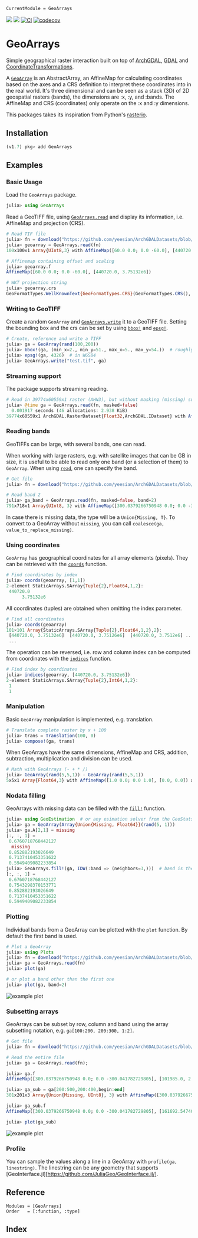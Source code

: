```@meta
CurrentModule = GeoArrays
```
[![](https://img.shields.io/badge/docs-dev-blue.svg)](https://evetion.github.io/GeoArrays.jl/dev) [![](https://img.shields.io/badge/docs-stable-blue.svg)](https://evetion.github.io/GeoArrays.jl/stable) [![CI](https://github.com/evetion/GeoArrays.jl/actions/workflows/CI.yml/badge.svg)](https://github.com/evetion/GeoArrays.jl/actions/workflows/CI.yml) [![codecov](https://codecov.io/gh/evetion/GeoArrays.jl/branch/master/graph/badge.svg)](https://codecov.io/gh/evetion/GeoArrays.jl)

# GeoArrays

Simple geographical raster interaction built on top of [ArchGDAL](https://github.com/yeesian/ArchGDAL.jl/), [GDAL](https://github.com/JuliaGeo/GDAL.jl) and [CoordinateTransformations](https://github.com/FugroRoames/CoordinateTransformations.jl).

A [`GeoArray`](@ref) is an AbstractArray, an AffineMap for calculating coordinates based on the axes and a CRS definition to interpret these coordinates into in the real world. It's three dimensional and can be seen as a stack (3D) of 2D geospatial rasters (bands), the dimensions are :x, :y, and :bands. The AffineMap and CRS (coordinates) only operate on the :x and :y dimensions.

This packages takes its inspiration from Python's [rasterio](https://github.com/mapbox/rasterio).

## Installation

```julia
(v1.7) pkg> add GeoArrays
```

## Examples

### Basic Usage

Load the `GeoArrays` package.

```julia
julia> using GeoArrays
```

Read a GeoTIFF file, using [`GeoArrays.read`](@ref) and display its information, i.e. AffineMap and projection (CRS).

```julia
# Read TIF file
julia> fn = download("https://github.com/yeesian/ArchGDALDatasets/blob/master/data/utmsmall.tif?raw=true")
julia> geoarray = GeoArrays.read(fn)
100x100x1 Array{UInt8,3} with AffineMap([60.0 0.0; 0.0 -60.0], [440720.0, 3.75132e6]) and CRS PROJCS["NAD27 / UTM zone 11N"...

# Affinemap containing offset and scaling
julia> geoarray.f
AffineMap([60.0 0.0; 0.0 -60.0], [440720.0, 3.75132e6])

# WKT projection string
julia> geoarray.crs
GeoFormatTypes.WellKnownText{GeoFormatTypes.CRS}(GeoFormatTypes.CRS(), "PROJCS[\"NAD27 / UTM zone 11N\",GEOGCS[\"NAD27\",DATUM[\"North_American_Datum_1927\",SPHEROID[\"Clarke 1866\",6378206.4,294.978698213898,AUTHORITY[\"EPSG\",\"7008\"]],AUTHORITY[\"EPSG\",\"6267\"]],PRIMEM[\"Greenwich\",0],UNIT[\"degree\",0.0174532925199433,AUTHORITY[\"EPSG\",\"9122\"]],AUTHORITY[\"EPSG\",\"4267\"]],PROJECTION[\"Transverse_Mercator\"],PARAMETER[\"latitude_of_origin\",0],PARAMETER[\"central_meridian\",-117],PARAMETER[\"scale_factor\",0.9996],PARAMETER[\"false_easting\",500000],PARAMETER[\"false_northing\",0],UNIT[\"metre\",1,AUTHORITY[\"EPSG\",\"9001\"]],AXIS[\"Easting\",EAST],AXIS[\"Northing\",NORTH],AUTHORITY[\"EPSG\",\"26711\"]]")
```

### Writing to GeoTIFF

Create a random `GeoArray` and [`GeoArrays.write`](@ref) it to a GeoTIFF file. Setting the bounding box and the crs can be set by using [`bbox!`](@ref) and [`epsg!`](@ref).

```julia
# Create, reference and write a TIFF
julia> ga = GeoArray(rand(100,200))
julia> bbox!(ga, (min_x=2., min_y=51., max_x=5., max_y=54.))  # roughly the Netherlands
julia> epsg!(ga, 4326)  # in WGS84
julia> GeoArrays.write("test.tif", ga)
```

### Streaming support

The package supports streaming reading.

```julia
# Read in 39774x60559x1 raster (AHN3), but without masking (missing) support
julia> @time ga = GeoArrays.read(fn, masked=false)
  0.001917 seconds (46 allocations: 2.938 KiB)
39774x60559x1 ArchGDAL.RasterDataset{Float32,ArchGDAL.IDataset} with AffineMap([1.0433425614165472e-6 0.0; 0.0 -1.0433425614165472e-6], [0.8932098305563291, 0.11903776654646055]) and CRS PROJCS["Amersfoort / RD New",GEOGCS["Amersfoort",DATUM["Amersfoort",SPHEROID["Bessel 1841",6377397.155,299.1528128,AUTHORITY["EPSG","7004"]],AUTHORITY["EPSG","6289"]],PRIMEM["Greenwich",0,AUTHORITY["EPSG","8901"]],UNIT["degree",0.0174532925199433,AUTHORITY["EPSG","9122"]],AUTHORITY["EPSG","4289"]],PROJECTION["Oblique_Stereographic"],PARAMETER["latitude_of_origin",52.1561605555556],PARAMETER["central_meridian",5.38763888888889],PARAMETER["scale_factor",0.9999079],PARAMETER["false_easting",155000],PARAMETER["false_northing",463000],UNIT["metre",1,AUTHORITY["EPSG","9001"]],AXIS["Easting",EAST],AXIS["Northing",NORTH],AUTHORITY["EPSG","28992"]]
```

### Reading bands

GeoTIFFs can be large, with several bands, one can read.

When working with large rasters, e.g. with satellite images that can be GB in size, it is useful to be able to read only one band (or a selection of them) to `GeoArray`. When using [`read`](@ref), one can specify the band.

```julia
# Get file
julia> fn = download("https://github.com/yeesian/ArchGDALDatasets/blob/master/pyrasterio/RGB.byte.tif?raw=true")

# Read band 2
julia> ga_band = GeoArrays.read(fn, masked=false, band=2)
791x718x1 Array{UInt8, 3} with AffineMap([300.0379266750948 0.0; 0.0 -300.041782729805], [101985.0, 2.826915e6]) and CRS PROJCS["UTM Zone 18, Northern Hemisphere",GEOGCS["Unknown datum based upon the WGS 84 ellipsoid",DATUM["Not_specified_based_on_WGS_84_spheroid",SPHEROID["WGS 84",6378137,298.257223563,AUTHORITY["EPSG","7030"]]],PRIMEM["Greenwich",0],UNIT["degree",0.0174532925199433,AUTHORITY["EPSG","9122"]]],PROJECTION["Transverse_Mercator"],PARAMETER["latitude_of_origin",0],PARAMETER["central_meridian",-75],PARAMETER["scale_factor",0.9996],PARAMETER["false_easting",500000],PARAMETER["false_northing",0],UNIT["metre",1,AUTHORITY["EPSG","9001"]],AXIS["Easting",EAST],AXIS["Northing",NORTH]]
```

In case there is missing data, the type will be a `Union{Missing, T}`. To convert to a GeoArray without `missing`, you can call `coalesce(ga, value_to_replace_missing)`.

### Using coordinates

`GeoArray` has geographical coordinates for all array elements (pixels). They can be retrieved with the [`coords`](@ref) function.

```julia
# Find coordinates by index
julia> coords(geoarray, [1,1])
2-element StaticArrays.SArray{Tuple{2},Float64,1,2}:
 440720.0
      3.75132e6
```

All coordinates (tuples) are obtained when omitting the index parameter.

```julia
# Find all coordinates
julia> coords(geoarray)
101×101 Array{StaticArrays.SArray{Tuple{2},Float64,1,2},2}:
 [440720.0, 3.75132e6]  [440720.0, 3.75126e6]  [440720.0, 3.7512e6] ...
 ...
```

The operation can be reversed, i.e. row and column index can be computed from coordinates with the [`indices`](@ref) function.

```julia
# Find index by coordinates
julia> indices(geoarray, [440720.0, 3.75132e6])
2-element StaticArrays.SArray{Tuple{2},Int64,1,2}:
 1
 1
```
### Manipulation

Basic `GeoArray` manipulation is implemented, e.g. translation.
```julia
# Translate complete raster by x + 100
julia> trans = Translation(100, 0)
julia> compose!(ga, trans)
```

When GeoArrays have the same dimensions, AffineMap and CRS, addition, subtraction, multiplication and division can be used.

```julia
# Math with GeoArrays (- + * /)
julia> GeoArray(rand(5,5,1)) - GeoArray(rand(5,5,1))
5x5x1 Array{Float64,3} with AffineMap([1.0 0.0; 0.0 1.0], [0.0, 0.0]) and undefined CRS
```

### Nodata filling

GeoArrays with missing data can be filled with the [`fill!`](@ref) function.

```julia
julia> using GeoEstimation  # or any esimation solver from the GeoStats ecosystem
julia> ga = GeoArray(Array{Union{Missing, Float64}}(rand(5, 1)))
julia> ga.A[2,1] = missing
[:, :, 1] =
 0.6760718768442127
  missing
 0.852882193026649
 0.7137410453351622
 0.5949409082233854
julia> GeoArrays.fill!(ga, IDW(:band => (neighbors=3,)))  # band is the hardcoded variable
[:, :, 1] =
 0.6760718768442127
 0.7543298370153771
 0.852882193026649
 0.7137410453351622
 0.5949409082233854
```

### Plotting

Individual bands from a GeoArray can be plotted with the `plot` function. By default the first band is used.

```julia
# Plot a GeoArray
julia> using Plots
julia> fn = download("https://github.com/yeesian/ArchGDALDatasets/blob/master/pyrasterio/RGB.byte.tif?raw=true")
julia> ga = GeoArrays.read(fn)
julia> plot(ga)

# or plot a band other than the first one
julia> plot(ga, band=2)
```

![example plot](../img/RGB.byte.png)

### Subsetting arrays

GeoArrays can be subset by row, column and band using the array subsetting notation, e.g. `ga[100:200, 200:300, 1:2]`.

```julia
# Get file
julia> fn = download("https://github.com/yeesian/ArchGDALDatasets/blob/master/pyrasterio/RGB.byte.tif?raw=true")

# Read the entire file
julia> ga = GeoArrays.read(fn);

julia> ga.f
AffineMap([300.0379266750948 0.0; 0.0 -300.041782729805], [101985.0, 2.826915e6])

julia> ga_sub = ga[200:500,200:400,begin:end]
301x201x3 Array{Union{Missing, UInt8}, 3} with AffineMap([300.0379266750948 0.0; 0.0 -300.041782729805], [161692.54740834387, 2.767206685236769e6]) and CRS PROJCS["UTM Zone 18, Northern Hemisphere",GEOGCS["Unknown datum based upon the WGS 84 ellipsoid",DATUM["Not_specified_based_on_WGS_84_spheroid",SPHEROID["WGS 84",6378137,298.257223563,AUTHORITY["EPSG","7030"]]],PRIMEM["Greenwich",0],UNIT["degree",0.0174532925199433,AUTHORITY["EPSG","9122"]]],PROJECTION["Transverse_Mercator"],PARAMETER["latitude_of_origin",0],PARAMETER["central_meridian",-75],PARAMETER["scale_factor",0.9996],PARAMETER["false_easting",500000],PARAMETER["false_northing",0],UNIT["metre",1,AUTHORITY["EPSG","9001"]],AXIS["Easting",EAST],AXIS["Northing",NORTH]]

julia> ga_sub.f
AffineMap([300.0379266750948 0.0; 0.0 -300.041782729805], [161692.54740834387, 2.767206685236769e6])

julia> plot(ga_sub)
```
![example plot](../img/RGB.byte.subset.png)

### Profile
You can sample the values along a line in a GeoArray with `profile(ga, linestring)`. The linestring can be any geometry that supports [GeoInterface.jl][https://github.com/JuliaGeo/GeoInterface.jl/].

## Reference
```@autodocs
Modules = [GeoArrays]
Order   = [:function, :type]
```

## Index
```@index
```
